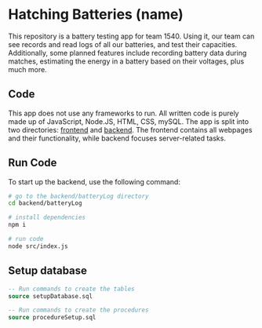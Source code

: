 # Hatching Batteries (name)
This repository is a battery testing app for team 1540. Using it, our team can see records and read logs of all our batteries, and test their capacities. Additionally, some planned features include recording battery data during matches, estimating the energy in a battery based on their voltages, plus much more.


## Code
This app does not use any frameworks to run. All written code is purely made up of JavaScript, Node.JS, HTML, CSS, mySQL. The app is split into two directories: [frontend](../frontend/README.md) and [backend](../backend/README.md). The frontend contains all webpages and their functionality, while backend focuses server-related tasks. 

## Run Code
To start up the backend, use the following command:

```bash
# go to the backend/batteryLog directory
cd backend/batteryLog

# install dependencies
npm i

# run code
node src/index.js
```

## Setup database
```sql
-- Run commands to create the tables
source setupDatabase.sql

-- Run commands to create the procedures
source procedureSetup.sql

```